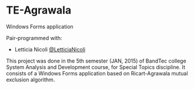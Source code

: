 # TE-Agrawala
Windows Forms application

Pair-programmed with:
- Letticia Nicoli [@LetticiaNicoli](https://github.com/LetticiaNicoli/)

This project was done in the 5th semester (JAN, 2015) of BandTec college System Analysis and Development course, for Special Topics discipline.
It consists of a Windows Forms application based on Ricart-Agrawala mutual exclusion algorithm.
